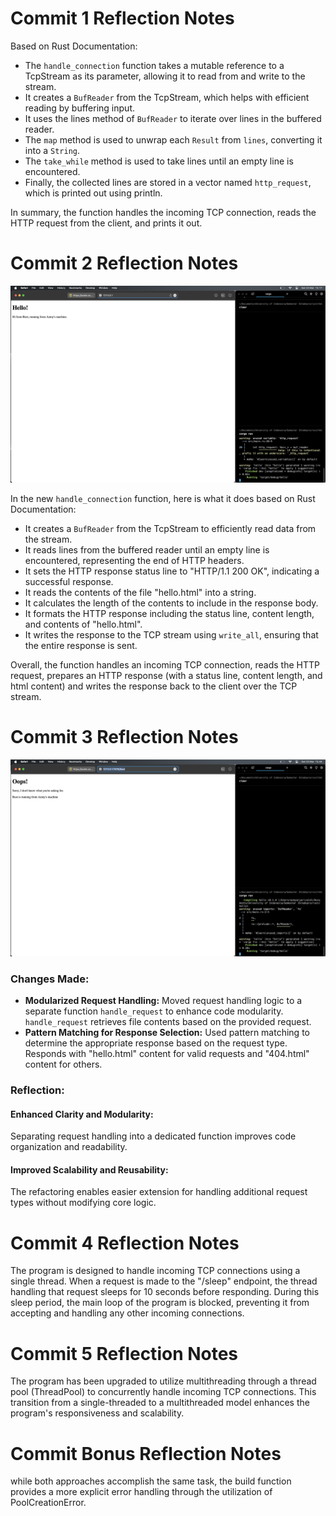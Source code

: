 # Commit 1 Reflection Notes

Based on Rust Documentation:
- The `handle_connection` function takes a mutable reference to a TcpStream as its parameter, allowing it to read from and write to the stream.
- It creates a `BufReader` from the TcpStream, which helps with efficient reading by buffering input.
- It uses the lines method of `BufReader` to iterate over lines in the buffered reader.
- The `map` method is used to unwrap each `Result` from `lines`, converting it into a `String`.
- The `take_while` method is used to take lines until an empty line is encountered.
- Finally, the collected lines are stored in a vector named `http_request`, which is printed out using println.

In summary, the function handles the incoming TCP connection, reads the HTTP request from the client, and prints it out.

# Commit 2 Reflection Notes

![Commit 2 screen capture](/assets/images/commit2.png)

In the new `handle_connection` function, here is what it does based on Rust Documentation:

- It creates a `BufReader` from the TcpStream to efficiently read data from the stream.
- It reads lines from the buffered reader until an empty line is encountered, representing the end of HTTP headers.
- It sets the HTTP response status line to "HTTP/1.1 200 OK", indicating a successful response.
- It reads the contents of the file "hello.html" into a string.
- It calculates the length of the contents to include in the response body.
- It formats the HTTP response including the status line, content length, and contents of "hello.html".
- It writes the response to the TCP stream using `write_all`, ensuring that the entire response is sent.

Overall, the function handles an incoming TCP connection, reads the HTTP request, prepares an HTTP response (with a status line, content length, and html content) and writes the response back to the client over the TCP stream.

# Commit 3 Reflection Notes

![Commit 3 screen capture](/assets/images/commit3.png)

### Changes Made:
- **Modularized Request Handling:**
Moved request handling logic to a separate function `handle_request` to enhance code modularity. `handle_request` retrieves file contents based on the provided request.
- **Pattern Matching for Response Selection:**
Used pattern matching to determine the appropriate response based on the request type. Responds with "hello.html" content for valid requests and "404.html" content for others.

### Reflection:
#### Enhanced Clarity and Modularity:
Separating request handling into a dedicated function improves code organization and readability.

#### Improved Scalability and Reusability:
The refactoring enables easier extension for handling additional request types without modifying core logic.

# Commit 4 Reflection Notes

The program is designed to handle incoming TCP connections using a single thread. When a request is made to the "/sleep" endpoint, the thread handling that request sleeps for 10 seconds before responding. During this sleep period, the main loop of the program is blocked, preventing it from accepting and handling any other incoming connections.

# Commit 5 Reflection Notes

The program has been upgraded to utilize multithreading through a thread pool (ThreadPool) to concurrently handle incoming TCP connections. This transition from a single-threaded to a multithreaded model enhances the program's responsiveness and scalability.

# Commit Bonus Reflection Notes

while both approaches accomplish the same task, the build function provides a more explicit error handling through the utilization of PoolCreationError.